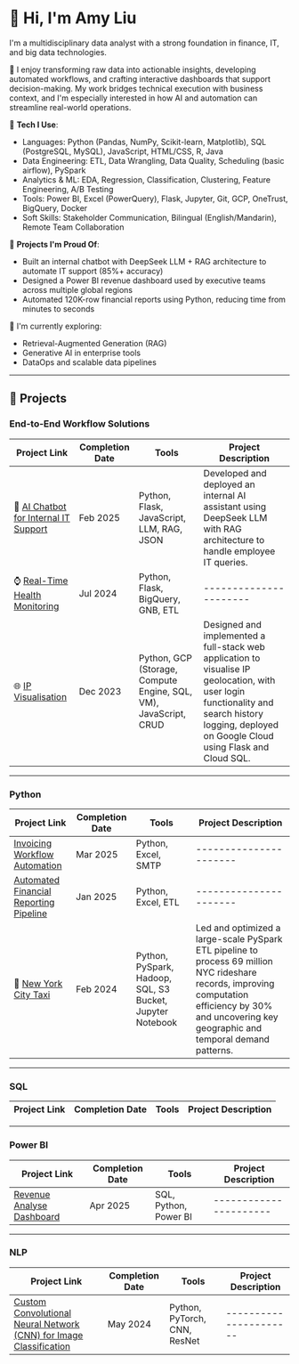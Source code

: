 # 👋 Hi, I'm Amy Liu

I'm a multidisciplinary data analyst with a strong foundation in finance, IT, and big data technologies.

🧠 I enjoy transforming raw data into actionable insights, developing automated workflows, and crafting interactive dashboards that support decision-making. My work bridges technical execution with business context, and I'm especially interested in how AI and automation can streamline real-world operations.

🔧 **Tech I Use**:  
- Languages: Python (Pandas, NumPy, Scikit-learn, Matplotlib), SQL (PostgreSQL, MySQL), JavaScript, HTML/CSS, R, Java
- Data Engineering: ETL, Data Wrangling, Data Quality, Scheduling (basic airflow), PySpark
- Analytics & ML: EDA, Regression, Classification, Clustering, Feature Engineering, A/B Testing
- Tools: Power BI, Excel (PowerQuery), Flask, Jupyter, Git, GCP, OneTrust, BigQuery, Docker
- Soft Skills: Stakeholder Communication, Bilingual (English/Mandarin), Remote Team Collaboration


🚀 **Projects I'm Proud Of**:  
- Built an internal chatbot with DeepSeek LLM + RAG architecture to automate IT support (85%+ accuracy)  
- Designed a Power BI revenue dashboard used by executive teams across multiple global regions  
- Automated 120K-row financial reports using Python, reducing time from minutes to seconds

🌱 I'm currently exploring:  
- Retrieval-Augmented Generation (RAG)  
- Generative AI in enterprise tools  
- DataOps and scalable data pipelines

---
## 🚀 Projects

### End-to-End Workflow Solutions
| Project Link | Completion Date | Tools | Project Description |
|--------------|-----------------|-------|----------------------|
|💭 [AI Chatbot for Internal IT Support](#)|Feb 2025|Python, Flask, JavaScript, LLM, RAG, JSON|Developed and deployed an internal AI assistant using DeepSeek LLM with RAG architecture to handle employee IT queries.|
|⌚ [Real-Time Health Monitoring](#)|Jul 2024|Python, Flask, BigQuery, GNB, ETL|----------------------|
| 🌐 [IP Visualisation](https://github.com/amy0825/Map_mini_project) | Dec 2023 | Python, GCP (Storage, Compute Engine, SQL, VM), JavaScript, CRUD | Designed and implemented a full-stack web application to visualise IP geolocation, with user login functionality and search history logging, deployed on Google Cloud using Flask and Cloud SQL. |
---

### Python
| Project Link | Completion Date | Tools | Project Description |
|--------------|-----------------|-------|----------------------|
|[Invoicing Workflow Automation](#)|Mar 2025|Python, Excel, SMTP|----------------------|
|[Automated Financial Reporting Pipeline](#)|Jan 2025|Python, Excel, ETL|----------------------|
| 🚗 [New York City Taxi](#) | Feb 2024 | Python, PySpark, Hadoop, SQL, S3 Bucket, Jupyter Notebook | Led and optimized a large-scale PySpark ETL pipeline to process 69 million NYC rideshare records, improving computation efficiency by 30% and uncovering key geographic and temporal demand patterns. |


---
### SQL
| Project Link | Completion Date | Tools | Project Description |
|--------------|-----------------|-------|----------------------|

---
### Power BI
| Project Link | Completion Date | Tools | Project Description |
|--------------|-----------------|-------|----------------------|
|[Revenue Analyse Dashboard](#)|Apr 2025|SQL, Python, Power BI|----------------------|

---
### NLP
| Project Link | Completion Date | Tools | Project Description |
|--------------|-----------------|-------|----------------------|
|[Custom Convolutional Neural Network (CNN) for Image Classification](#)|May 2024|Python, PyTorch, CNN, ResNet|----------------------|
